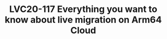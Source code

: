 ---
categories:
- lvc20
description: 'Slack channel to chat with the speaker during the live broadcast: https://linaroconnect.slack.com/archives/C01B1SV18F5<br><br>Currently,
  one big gap between Arm64 and X86 cloud platforms is that X86 can provide a much
  better instance migration experience than the Arm64 platform. CPU comparison and
  CPU model capabilities have provided Arm64 VM with the ability to live migration
  among different hardware vendors. This function is the essential function of the
  data center. From the cloud management framework, we also need to consider the realization
  of supporting VM live migration.<br><br>In this session, we will talk about what
  we have done in the most widely used virtualization management tool - Libvirt to
  provide better live migration capabilities on Arm64 platform and also some details
  in the newest lightweight cloud management project such as Kubevirt.<br><br>With
  live migration support on Arm64, it can finally benefit the cloud ecosystem for
  large scale datacenter scenarios which may use different Arm64 CPU architectures
  and vendors.'
image: /assets/images/featured-images/lvc20/LVC20-117.png
session_id: LVC20-117
session_room: '[Track 3] DataCenter'
session_slot:
  end_time: 2020-09-22 14:55
  start_time: 2020-09-22 14:30
session_speakers:
- speaker_bio: Senior Software Engineer from OpenSource Ecosystem Dept. Huawei Technology
  speaker_company: Huawei Technology
  speaker_image: http://avatars.sched.co/5/41/10468720/avatar.jpg.320x320px.jpg?759
  speaker_name: Zhenyu Zheng
  speaker_position: Senior Software Engineer - Huawei Technology
  speaker_role: attendee, speaker
- speaker_bio: Kevin Zhao is currently the tech lead at Linaro Developer Cloud. Now,
    he is serving as the Core Reviewer for OpenStack Zun project and maintainer for
    virtual-kubelet OpenStack provider. He is also an active contributor in Kolla
    and Nova, mainly focusing on making OpenStack work fine on AArch64. His expertise
    including container and Kubernetes related technologies, deployment and management
    of containerized applications, etc.
  speaker_company: Linaro
  speaker_image: http://avatars.sched.co/8/52/8935361/avatar.jpg.320x320px.jpg?1f1
  speaker_name: Kevin Zhao
  speaker_position: Tech Lead, Linaro - LDCG - devops
  speaker_role: attendee, speaker
session_track: Data Center
tag: session
tags: Data Center
title: LVC20-117 Everything you want to know about live migration on Arm64 Cloud
amazon_s3_presentation_url: https://static.linaro.org/connect/lvc20/presentations/LVC20-117-0.pdf
amazon_s3_video_url: https://static.linaro.org/connect/lvc20/videos/lvc20-117.mp4
---